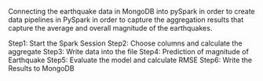 Connecting the earthquake data in MongoDB into pySpark in order to create data pipelines in PySpark in order to capture the aggregation results that capture the average and overall magnitude of the earthquakes.

Step1: Start the Spark Session
Step2: Choose columns and calculate the aggregate
Step3: Write data into the file
Step4: Prediction of magnitude of Earthquake
Step5: Evaluate the model and calculate RMSE
Step6: Write the Results to MongoDB
